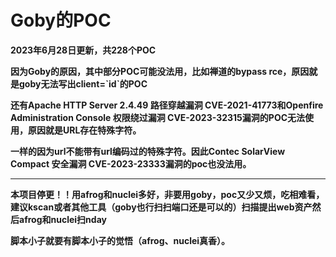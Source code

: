 # Goby的POC

**2023年6月28日更新，共228个POC**

**因为Goby的原因，其中部分POC可能没法用，比如禅道的bypass rce，原因就是goby无法写出client=\`id\`的POC**

**还有Apache HTTP Server 2.4.49 路径穿越漏洞 CVE-2021-41773和Openfire Administration Console 权限绕过漏洞 CVE-2023-32315漏洞的POC无法使用，原因就是URL存在特殊字符。**

**一样的因为url不能带有url编码过的特殊字符。因此Contec SolarView Compact 安全漏洞 CVE-2023-23333漏洞的poc也没法用。**

---

**本项目停更！！用afrog和nuclei多好，非要用goby，poc又少又烦，吃相难看，建议kscan或者其他工具（goby也行扫扫端口还是可以的）扫描提出web资产然后afrog和nuclei扫nday**

**脚本小子就要有脚本小子的觉悟（afrog、nuclei真香）。**
